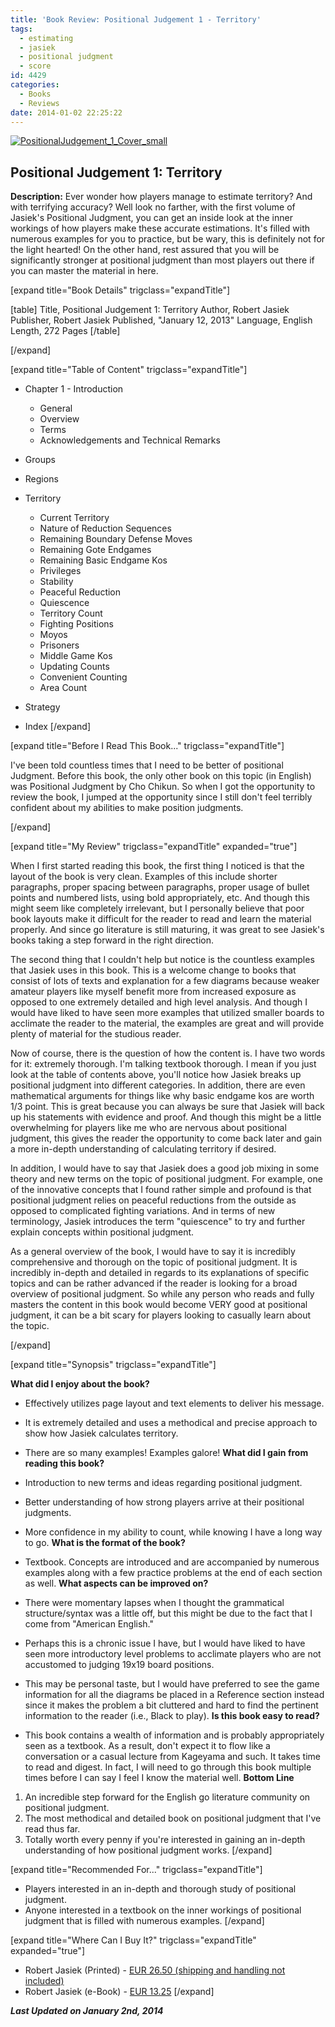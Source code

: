 ```yaml
---
title: 'Book Review: Positional Judgement 1 - Territory'
tags:
  - estimating
  - jasiek
  - positional judgment
  - score
id: 4429
categories:
  - Books
  - Reviews
date: 2014-01-02 22:25:22
---
```


[![PositionalJudgement_1_Cover_small](http://www.bengozen.com/wp-content/uploads/2014/01/PositionalJudgement_1_Cover_small.png)](http://www.bengozen.com/wp-content/uploads/2014/01/PositionalJudgement_1_Cover_small.png)

## Positional Judgement 1: Territory

**Description:** Ever wonder how players manage to estimate territory? And with terrifying accuracy? Well look no farther, with the first volume of Jasiek's Positional Judgment, you can get an inside look at the inner workings of how players make these accurate estimations. It's filled with numerous examples for you to practice, but be wary, this is definitely not for the light hearted! On the other hand, rest assured that you will be significantly stronger at positional judgment than most players out there if you can master the material in here.

<!--more-->

[expand title="Book Details" trigclass="expandTitle"]

[table]
Title, Positional Judgement 1: Territory
Author, Robert Jasiek
Publisher, Robert Jasiek
Published, "January 12, 2013"
Language, English
Length, 272 Pages
[/table]

[/expand]

[expand title="Table of Content" trigclass="expandTitle"]

*   Chapter 1 - Introduction

    *   General
    *   Overview
    *   Terms
    *   Acknowledgements and Technical Remarks

*   Groups
*   Regions
*   Territory

    *   Current Territory
    *   Nature of Reduction Sequences
    *   Remaining Boundary Defense Moves
    *   Remaining Gote Endgames
    *   Remaining Basic Endgame Kos
    *   Privileges
    *   Stability
    *   Peaceful Reduction
    *   Quiescence
    *   Territory Count
    *   Fighting Positions
    *   Moyos
    *   Prisoners
    *   Middle Game Kos
    *   Updating Counts
    *   Convenient Counting
    *   Area Count

*   Strategy
*   Index
[/expand]

[expand title="Before I Read This Book..." trigclass="expandTitle"]

I've been told countless times that I need to be better of positional Judgment. Before this book, the only other book on this topic (in English) was Positional Judgment by Cho Chikun. So when I got the opportunity to review the book, I jumped at the opportunity since I still don't feel terribly confident about my abilities to make position judgments.

[/expand]

[expand title="My Review" trigclass="expandTitle" expanded="true"]

When I first started reading this book, the first thing I noticed is that the layout of the book is very clean. Examples of this include shorter paragraphs, proper spacing between paragraphs, proper usage of bullet points and numbered lists, using bold appropriately, etc. And though this might seem like completely irrelevant, but I personally believe that poor book layouts make it difficult for the reader to read and learn the material properly. And since go literature is still maturing, it was great to see Jasiek's books taking a step forward in the right direction.

The second thing that I couldn't help but notice is the countless examples that Jasiek uses in this book. This is a welcome change to books that consist of lots of texts and explanation for a few diagrams because weaker amateur players like myself benefit more from increased exposure as opposed to one extremely detailed and high level analysis. And though I would have liked to have seen more examples that utilized smaller boards to acclimate the reader to the material, the examples are great and will provide plenty of material for the studious reader.

Now of course, there is the question of how the content is. I have two words for it: extremely thorough. I'm talking textbook thorough. I mean if you just look at the table of contents above, you'll notice how Jasiek breaks up positional judgment into different categories. In addition, there are even mathematical arguments for things like why basic endgame kos are worth 1/3 point. This is great because you can always be sure that Jasiek will back up his statements with evidence and proof. And though this might be a little overwhelming for players like me who are nervous about positional judgment, this gives the reader the opportunity to come back later and gain a more in-depth understanding of calculating territory if desired.

In addition, I would have to say that Jasiek does a good job mixing in some theory and new terms on the topic of positional judgment. For example, one of the innovative concepts that I found rather simple and profound is that positional judgment relies on peaceful reductions from the outside as opposed to complicated fighting variations. And in terms of new terminology, Jasiek introduces the term "quiescence" to try and further explain concepts within positional judgment.

As a general overview of the book, I would have to say it is incredibly comprehensive and thorough on the topic of positional judgment. It is incredibly in-depth and detailed in regards to its explanations of specific topics and can be rather advanced if the reader is looking for a broad overview of positional judgment. So while any person who reads and fully masters the content in this book would become VERY good at positional judgment, it can be a bit scary for players looking to casually learn about the topic.

[/expand]

[expand title="Synopsis" trigclass="expandTitle"]

**What did I enjoy about the book?**

*   Effectively utilizes page layout and text elements to deliver his message.
*   It is extremely detailed and uses a methodical and precise approach to show how Jasiek calculates territory.
*   There are so many examples! Examples galore!
**What did I gain from reading this book?**

*   Introduction to new terms and ideas regarding positional judgment.
*   Better understanding of how strong players arrive at their positional judgments.
*   More confidence in my ability to count, while knowing I have a long way to go.
**What is the format of the book?**

*   Textbook. Concepts are introduced and are accompanied by numerous examples along with a few practice problems at the end of each section as well.
**What aspects can be improved on?**

*   There were momentary lapses when I thought the grammatical structure/syntax was a little off, but this might be due to the fact that I come from "American English."
*   Perhaps this is a chronic issue I have, but I would have liked to have seen more introductory level problems to acclimate players who are not accustomed to judging 19x19 board positions.
*   This may be personal taste, but I would have preferred to see the game information for all the diagrams be placed in a Reference section instead since it makes the problem a bit cluttered and hard to find the pertinent information to the reader (i.e., Black to play).
**Is this book easy to read?**

*   This book contains a wealth of information and is probably appropriately seen as a textbook. As a result, don't expect it to flow like a conversation or a casual lecture from Kageyama and such. It takes time to read and digest. In fact, I will need to go through this book multiple times before I can say I feel I know the material well.
**Bottom Line**

1.  An incredible step forward for the English go literature community on positional judgment.
2.  The most methodical and detailed book on positional judgment that I've read thus far.
3.  Totally worth every penny if you're interested in gaining an in-depth understanding of how positional judgment works.
[/expand]

[expand title="Recommended For..." trigclass="expandTitle"]

*   Players interested in an in-depth and thorough study of positional judgment.
*   Anyone interested in a textbook on the inner workings of positional judgment that is filled with numerous examples.
[/expand]

[expand title="Where Can I Buy It?" trigclass="expandTitle" expanded="true"]

*   Robert Jasiek (Printed) - [EUR 26.50 (shipping and handling not included)](http://home.snafu.de/jasiek/PositionalJudgement.html)
*   Robert Jasiek (e-Book) - [EUR 13.25](http://home.snafu.de/jasiek/PositionalJudgement.html)
[/expand]

_**Last Updated on January 2nd, 2014**_